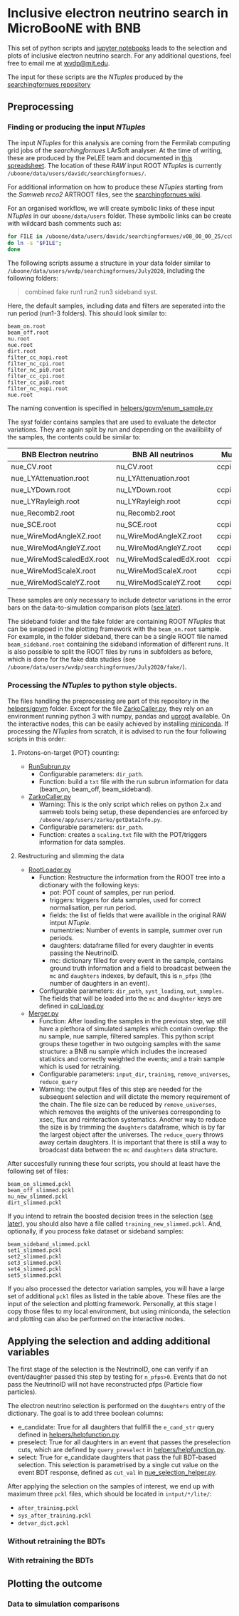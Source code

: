 # Inclusive electron neutrino search in MicroBooNE with BNB 

This set of python scripts and [jupyter notebooks](https://jupyter.org/) leads to the selection and plots of inclusive electron neutrino search.
For any additional questions, feel free to email me at <wvdp@mit.edu>.

The input for these scripts are the *NTuples* produced by the [searchingfornues repository](https://github.com/ubneutrinos/searchingfornues "https://github.com/ubneutrinos/searchingfornues") 

## Preprocessing

### Finding or producing the input *NTuples*

The input *NTuples* for this analysis are coming from the Fermilab computing grid jobs of the *searchingfornues* LArSoft analyser. At the time of writing, these are produced by the PeLEE team and documented in [this spreadsheet](https://docs.google.com/spreadsheets/d/1vdcm3FoYIF1XiS6qx4qTCbaTH79vu-Sb5j8dnqctaTM/edit#gid=1726284664). The location of these *RAW* input ROOT *NTuples* is currently `/uboone/data/users/davidc/searchingfornues/`.

For additional information on how to produce these *NTuples* starting from the *Samweb* *reco2* ARTROOT files, see the [searchingfornues wiki](https://github.com/ubneutrinos/searchingfornues/wiki).

For an organised workflow, we will create symbolic links of these input *NTuples* in our `uboone/data/users` folder. 
These symbolic links can be create with wildcard bash comments such as:
```bash
for FILE in /uboone/data/users/davidc/searchingfornues/v08_00_00_25/cc0pinp/1205/*G*.root; 
do ln -s "$FILE"; 
done
```
The following scripts assume a structure in your data folder similar to `/uboone/data/users/wvdp/searchingfornues/July2020`, 
including the following folders:
> combined  fake  run1  run2  run3  sideband  syst.

Here, the default samples, including data and filters are seperated into the run period (run1-3 folders). This should look similar to: 
```
beam_on.root
beam_off.root  
nu.root 
nue.root
dirt.root           
filter_cc_nopi.root  
filter_nc_cpi.root   
filter_nc_pi0.root                 
filter_cc_cpi.root  
filter_cc_pi0.root   
filter_nc_nopi.root  
nue.root
```
The naming convention is specified in [helpers/gpvm/enum_sample.py](https://github.com/Wouter-VDP/nuecc_python/blob/master/helpers/gpvm/enum_sample.py)

The *syst* folder contains samples that are used to evaluate the detector variations. They are again split by run and depending on the availibility of the samples, the contents could be similar to:

| BNB Electron neutrino     | BNB All neutrinos        | Muon Charged-Current pi0    | Muon Neutral-Current pi0    |
|---------------------------|--------------------------|-----------------------------|-----------------------------|
| nue_CV.root               | nu_CV.root               | ccpi0_CV.root               | ncpi0_CV.root               |
| nue_LYAttenuation.root    | nu_LYAttenuation.root    |                             |                             |
| nue_LYDown.root           | nu_LYDown.root           | ccpi0_LYDown.root           | ncpi0_LYDown.root           |
| nue_LYRayleigh.root       | nu_LYRayleigh.root       | ccpi0_LYRayleigh.root       | ncpi0_LYRayleigh.root       |
| nue_Recomb2.root          | nu_Recomb2.root          |                             |                             |
| nue_SCE.root              | nu_SCE.root              | ccpi0_SCE.root              | ncpi0_SCE.root              |
| nue_WireModAngleXZ.root   | nu_WireModAngleXZ.root   | ccpi0_WireModAngleXZ.root   |                             |
| nue_WireModAngleYZ.root   | nu_WireModAngleYZ.root   | ccpi0_WireModAngleYZ.root   | ncpi0_WireModAngleYZ.root   |
| nue_WireModScaledEdX.root | nu_WireModScaledEdX.root | ccpi0_WireModScaledEdX.root | ncpi0_WireModScaledEdX.root |
| nue_WireModScaleX.root    | nu_WireModScaleX.root    | ccpi0_WireModScaleX.root    | ncpi0_WireModScaleX.root    |
| nue_WireModScaleYZ.root   | nu_WireModScaleYZ.root   | ccpi0_WireModScaleYZ.root   | ncpi0_WireModScaleYZ.root   |

These samples are only necessary to include detector variations in the error bars on the data-to-simulation comparison plots ([see later](#datamc)).

The sideband folder and the fake folder are containing ROOT *NTuples* that can be swapped in the plotting framework with the `beam_on.root` sample. For example, in the folder sideband, there can be a single ROOT file named `beam_sideband.root` containing the sideband information of different runs. It is also possible to split the ROOT files by runs in subfolders as before, which is done for the fake data studies (see `/uboone/data/users/wvdp/searchingfornues/July2020/fake/`).

### Processing the *NTuples* to python style objects.

The files handling the preprocessing are part of this repository in the [helpers/gpvm](https://github.com/Wouter-VDP/nuecc_python/blob/master/helpers/gpvm/) folder. Except for the file [ZarkoCaller.py](https://github.com/Wouter-VDP/nuecc_python/blob/master/helpers/gpvm/ZarkoCaller.py), they rely on an environment running python 3 with numpy, pandas and [uproot](https://github.com/scikit-hep/uproot) available. On the interactive nodes, this can be easily achieved by installing [miniconda](https://docs.conda.io/en/latest/miniconda.html). If processing the *NTuples* from scratch, it is advised to run the four following scripts in this order:

1. Protons-on-target (POT) counting: 
   * [RunSubrun.py](https://github.com/Wouter-VDP/nuecc_python/blob/master/helpers/gpvm/RunSubrun.py)
     * Configurable parameters: `dir_path`.
     * Function: build a `txt` file with the run subrun information for data (beam_on, beam_off, beam_sideband). 
   * [ZarkoCaller.py](https://github.com/Wouter-VDP/nuecc_python/blob/master/helpers/gpvm/ZarkoCaller.py)
     * Warning: This is the only script which relies on python 2.x and samweb tools being setup, these dependencies are enforced by `/uboone/app/users/zarko/getDataInfo.py`.
     * Configurable parameters: `dir_path`.
     * Function: creates a `scaling.txt` file with the POT/triggers information for data samples. 
    
2. Restructuring and slimming the data
   * [RootLoader.py](https://github.com/Wouter-VDP/nuecc_python/blob/master/helpers/gpvm/Rootloader.py)
     * Function: Restructure the information from the ROOT tree into a dictionary with the following keys:
       * pot: POT count of samples, per run period.
       * triggers: triggers for data samples, used for correct normalisation, per run period.
       * fields: the list of fields that were availible in the original RAW intput *NTuple*.
       * numentries: Number of events in sample, summer over run periods.
       * daughters: dataframe filled for every daughter in events passing the NeutrinoID.
       * mc: dictionary filled for every event in the sample, contains ground truth information and a field to broadcast between the `mc` and `daughters` indexes, by default, this is `n_pfps` (the number of daughters in an event).
     * Configurable parameters: `dir_path`, `syst_loading`, `out_samples`.
       The fields that will be loaded into the `mc` and `daughter` keys are defined in [col_load.py](https://github.com/Wouter-VDP/nuecc_python/blob/master/helpers/gpvm/col_load.py)
   * [Merger.py](https://github.com/Wouter-VDP/nuecc_python/blob/master/helpers/gpvm/Merger.py)
     * Function: After loading the samples in the previous step, we still have a plethora of simulated samples which contain overlap: the nu sample, nue sample, filtered samples. This python script groups these together in two outgoing samples with the same structure: a BNB nu sample which includes the increased statistics and correctly weighted the events; and a train sample which is used for retraining. 
     * Configurable parameters: `input_dir`, `training`, `remove_universes`, `reduce_query`
     * Warning: the output files of this step are needed for the subsequent selection and will dictate the memory requirement of the chain. The file size can be reduced by `remove_universes`, which removes the weights of the universes corresponding to xsec, flux and reinteraction systematics. Another way to reduce the size is by trimming the `daughters` dataframe, which is by far the largest object after the universes. The `reduce_query` throws away certain daughters. It is important that there is still a way to broadcast data between the `mc` and `daughters` data structure.
     
After succesfully running these four scripts, you should at least have the following set of files:
```
beam_on_slimmed.pckl 
beam_off_slimmed.pckl  
nu_new_slimmed.pckl    
dirt_slimmed.pckl    
```
If you intend to retrain the boosted decision trees in the selection ([see later](#bdttraining)), you should also have a file called `training_new_slimmed.pckl`. And, optionally, if you process fake dataset or sideband samples:
```
beam_sideband_slimmed.pckl  
set1_slimmed.pckl   
set2_slimmed.pckl  
set3_slimmed.pckl  
set4_slimmed.pckl
set5_slimmed.pckl
```
If you also processed the detector variation samples, you will have a large set of additional `pckl` files as listed in the table above. These files are the input of the selection and plotting framework. Personally, at this stage I copy those files to my local environment, but using miniconda, the selection and plotting can also be performed on the interactive nodes. 

## Applying the selection and adding additional variables

The first stage of the selection is the NeutrinoID, one can verify if an event/daughter passed this step by testing for `n_pfps>0`. Events that do not pass the NeutrinoID will not have reconstructed pfps (Particle flow particles).

The electron neutrino selection is performed on the `daughters` entry of the dictionary. The goal is to add three boolean columns:
* e_candidate: True for all daughters that fullfill the `e_cand_str` query defined in [helpers/helpfunction.py](https://github.com/Wouter-VDP/nuecc_python/blob/master/helpers/helpfunction.py).
* preselect: True for all daughters in an event that passes the preselection cuts, which are defined by `query_preselect` in [helpers/helpfunction.py](https://github.com/Wouter-VDP/nuecc_python/blob/master/helpers/helpfunction.py).
* select: True for e_candidate daughters that pass the full BDT-based selection. This selection is parametrised by a single cut value on the event BDT response, defined as `cut_val` in [nue_selection_helper.py](https://github.com/Wouter-VDP/nuecc_python/blob/master/nue_selection_helper.py).

After applying the selection on the samples of interest, we end up with maximum three `pckl` files, which should be located in `intput/*/lite/`:
* `after_training.pckl`
* `sys_after_training.pckl`
* `detvar_dict.pckl`

### Without retraining the BDTs

### With retraining the BDTs
<a name="bdttraining"></a>


## Plotting the outcome

### Data to simulation comparisons
<a name="datamc"></a>


